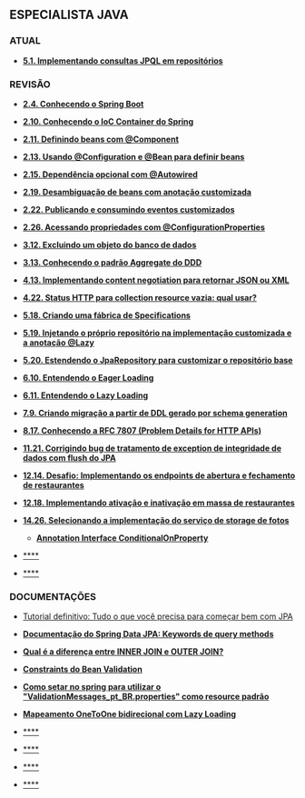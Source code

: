 ## ESPECIALISTA JAVA

### ATUAL

- [**5.1. Implementando consultas JPQL em repositórios**](https://app.algaworks.com/aulas/1874/implementando-consultas-jpql-em-repositorios)

### REVISÃO

- [**2.4. Conhecendo o Spring Boot**](https://app.algaworks.com/aulas/1790/conhecendo-o-spring-boot)


- [**2.10. Conhecendo o IoC Container do Spring**](https://app.algaworks.com/aulas/1796/conhecendo-o-ioc-container-do-spring)


- [**2.11. Definindo beans com @Component**](https://app.algaworks.com/aulas/1797/definindo-beans-com-component)


- [**2.13. Usando @Configuration e @Bean para definir beans**](https://app.algaworks.com/aulas/1799/usando-configuration-e-bean-para-definir-beans)


- [**2.15. Dependência opcional com @Autowired**](https://app.algaworks.com/aulas/1801/dependencia-opcional-com-autowired)


- [**2.19. Desambiguação de beans com anotação customizada**](https://app.algaworks.com/aulas/1805/desambiguacao-de-beans-com-anotacao-customizada)


- [**2.22. Publicando e consumindo eventos customizados**](https://app.algaworks.com/aulas/1808/publicando-e-consumindo-eventos-customizados)


- [**2.26. Acessando propriedades com @ConfigurationProperties**](https://app.algaworks.com/aulas/1812/acessando-propriedades-com-configurationproperties)


- [**3.12. Excluindo um objeto do banco de dados**](https://app.algaworks.com/aulas/1826/excluindo-um-objeto-do-banco-de-dados)

- [**3.13. Conhecendo o padrão Aggregate do DDD**](https://app.algaworks.com/aulas/1827/conhecendo-o-padrao-aggregate-do-ddd)


- [**4.13. Implementando content negotiation para retornar JSON ou XML**](https://app.algaworks.com/aulas/1847/implementando-content-negotiation-para-retornar-json-ou-xml)


- [**4.22. Status HTTP para collection resource vazia: qual usar?**](https://app.algaworks.com/aulas/1856/status-http-para-collection-resource-vazia-qual-usar)


- [**5.18. Criando uma fábrica de Specifications**](https://app.algaworks.com/aulas/1891/criando-uma-fabrica-de-specifications)


- [**5.19. Injetando o próprio repositório na implementação customizada e a anotação @Lazy**](https://app.algaworks.com/aulas/1892/injetando-o-proprio-repositorio-na-implementacao-customizada-e-a-anotacao-lazy)


- [**5.20. Estendendo o JpaRepository para customizar o repositório base**](https://app.algaworks.com/aulas/1893/estendendo-o-jparepository-para-customizar-o-repositorio-base)


- [**6.10. Entendendo o Eager Loading**](https://app.algaworks.com/aulas/1903/entendendo-o-eager-loading)


- [**6.11. Entendendo o Lazy Loading**](https://app.algaworks.com/aulas/1904/entendendo-o-lazy-loading)


- [**7.9. Criando migração a partir de DDL gerado por schema generation**](https://app.algaworks.com/aulas/1916/criando-migracao-a-partir-de-ddl-gerado-por-schema-generation)


- [**8.17. Conhecendo a RFC 7807 (Problem Details for HTTP APIs)**](https://app.algaworks.com/aulas/1936/conhecendo-a-rfc-7807-problem-details-for-http-apis)


- [**11.21. Corrigindo bug de tratamento de exception de integridade de dados com flush do JPA**](https://app.algaworks.com/aulas/2006/corrigindo-bug-de-tratamento-de-exception-de-integridade-de-dados-com-flush-do-jpa)


- [**12.14. Desafio: Implementando os endpoints de abertura e fechamento de restaurantes**](https://app.algaworks.com/aulas/2020/desafio-implementando-os-endpoints-de-abertura-e-fechamento-de-restaurantes)


- [**12.18. Implementando ativação e inativação em massa de restaurantes**](https://app.algaworks.com/aulas/2024/implementando-ativacao-e-inativacao-em-massa-de-restaurantes)


- [**14.26. Selecionando a implementação do serviço de storage de fotos**](https://app.algaworks.com/aulas/2078/selecionando-a-implementacao-do-servico-de-storage-de-fotos?pagina=0)
  - [**Annotation Interface ConditionalOnProperty**](https://docs.spring.io/spring-boot/api/java/org/springframework/boot/autoconfigure/condition/ConditionalOnProperty.html)


- [****]()


- [****]()

### DOCUMENTAÇÕES

- [Tutorial definitivo: Tudo o que você precisa para começar bem com JPA](https://blog.algaworks.com/tutorial-jpa/)


- [**Documentação do Spring Data JPA: Keywords de query methods**](https://docs.spring.io/spring-data/jpa/reference/jpa/query-methods.html)


- [**Qual é a diferença entre INNER JOIN e OUTER JOIN?**](https://pt.stackoverflow.com/questions/6441/qual-%C3%A9-a-diferen%C3%A7a-entre-inner-join-e-outer-join)


- [**Constraints do Bean Validation**](https://docs.jboss.org/hibernate/stable/validator/reference/en-US/html_single/#section-builtin-constraints)


- [**Como setar no spring para utilizar o "ValidationMessages_pt_BR.properties" como resource padrão**](https://app.algaworks.com/forum/topicos/81267/como-setar-no-spring-para-utilizar-o-validationmessages_pt_br-properties-como-resource-padrao)


- [**Mapeamento OneToOne bidirecional com Lazy Loading**](https://blog.algaworks.com/lazy-loading-com-mapeamento-onetoone/)


- [****]()


- [****]()


- [****]()


- [****]()
